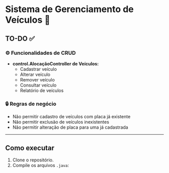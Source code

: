 # Sistema de Gerenciamento de Veículos 🚗

## TO-DO ✅

### ⚙️ Funcionalidades de CRUD
- **control.AlocaçãoController de Veículos:**
  - Cadastrar veículo
  - Alterar veículo
  - Remover veículo
  - Consultar veículo
  - Relatório de veículos

### 🔒 Regras de negócio
- Não permitir cadastro de veículos com placa já existente
- Não permitir exclusão de veículos inexistentes
- Não permitir alteração de placa para uma já cadastrada

---

## Como executar

1. Clone o repositório.
2. Compile os arquivos `.java`:
